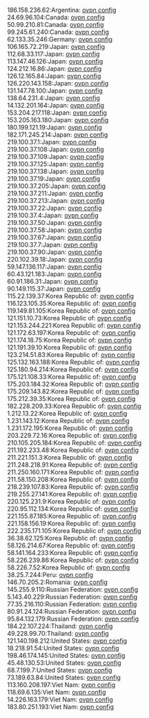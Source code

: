 186.158.236.62:Argentina: [ovpn config](vpn/186_158_236_62.ovpn)  
24.69.96.104:Canada: [ovpn config](vpn/24_69_96_104.ovpn)  
50.99.210.81:Canada: [ovpn config](vpn/50_99_210_81.ovpn)  
99.245.61.240:Canada: [ovpn config](vpn/99_245_61_240.ovpn)  
62.133.35.246:Germany: [ovpn config](vpn/62_133_35_246.ovpn)  
106.165.72.219:Japan: [ovpn config](vpn/106_165_72_219.ovpn)  
112.68.33.117:Japan: [ovpn config](vpn/112_68_33_117.ovpn)  
113.147.46.126:Japan: [ovpn config](vpn/113_147_46_126.ovpn)  
124.212.16.86:Japan: [ovpn config](vpn/124_212_16_86.ovpn)  
126.12.165.84:Japan: [ovpn config](vpn/126_12_165_84.ovpn)  
126.220.143.158:Japan: [ovpn config](vpn/126_220_143_158.ovpn)  
131.147.78.100:Japan: [ovpn config](vpn/131_147_78_100.ovpn)  
138.64.231.4:Japan: [ovpn config](vpn/138_64_231_4.ovpn)  
14.132.201.164:Japan: [ovpn config](vpn/14_132_201_164.ovpn)  
153.204.217.118:Japan: [ovpn config](vpn/153_204_217_118.ovpn)  
153.205.163.180:Japan: [ovpn config](vpn/153_205_163_180.ovpn)  
180.199.121.19:Japan: [ovpn config](vpn/180_199_121_19.ovpn)  
182.171.245.214:Japan: [ovpn config](vpn/182_171_245_214.ovpn)  
219.100.37.1:Japan: [ovpn config](vpn/219_100_37_1.ovpn)  
219.100.37.108:Japan: [ovpn config](vpn/219_100_37_108.ovpn)  
219.100.37.109:Japan: [ovpn config](vpn/219_100_37_109.ovpn)  
219.100.37.125:Japan: [ovpn config](vpn/219_100_37_125.ovpn)  
219.100.37.138:Japan: [ovpn config](vpn/219_100_37_138.ovpn)  
219.100.37.19:Japan: [ovpn config](vpn/219_100_37_19.ovpn)  
219.100.37.205:Japan: [ovpn config](vpn/219_100_37_205.ovpn)  
219.100.37.211:Japan: [ovpn config](vpn/219_100_37_211.ovpn)  
219.100.37.213:Japan: [ovpn config](vpn/219_100_37_213.ovpn)  
219.100.37.22:Japan: [ovpn config](vpn/219_100_37_22.ovpn)  
219.100.37.4:Japan: [ovpn config](vpn/219_100_37_4.ovpn)  
219.100.37.50:Japan: [ovpn config](vpn/219_100_37_50.ovpn)  
219.100.37.58:Japan: [ovpn config](vpn/219_100_37_58.ovpn)  
219.100.37.67:Japan: [ovpn config](vpn/219_100_37_67.ovpn)  
219.100.37.7:Japan: [ovpn config](vpn/219_100_37_7.ovpn)  
219.100.37.90:Japan: [ovpn config](vpn/219_100_37_90.ovpn)  
220.102.39.18:Japan: [ovpn config](vpn/220_102_39_18.ovpn)  
59.147.136.117:Japan: [ovpn config](vpn/59_147_136_117.ovpn)  
60.43.121.183:Japan: [ovpn config](vpn/60_43_121_183.ovpn)  
60.91.186.31:Japan: [ovpn config](vpn/60_91_186_31.ovpn)  
90.149.115.37:Japan: [ovpn config](vpn/90_149_115_37.ovpn)  
115.22.139.37:Korea Republic of: [ovpn config](vpn/115_22_139_37.ovpn)  
116.123.105.35:Korea Republic of: [ovpn config](vpn/116_123_105_35.ovpn)  
119.149.81.105:Korea Republic of: [ovpn config](vpn/119_149_81_105.ovpn)  
121.151.10.73:Korea Republic of: [ovpn config](vpn/121_151_10_73.ovpn)  
121.153.244.221:Korea Republic of: [ovpn config](vpn/121_153_244_221.ovpn)  
121.172.63.197:Korea Republic of: [ovpn config](vpn/121_172_63_197.ovpn)  
121.174.18.75:Korea Republic of: [ovpn config](vpn/121_174_18_75.ovpn)  
121.191.39.10:Korea Republic of: [ovpn config](vpn/121_191_39_10.ovpn)  
123.214.51.83:Korea Republic of: [ovpn config](vpn/123_214_51_83.ovpn)  
125.132.163.188:Korea Republic of: [ovpn config](vpn/125_132_163_188.ovpn)  
125.180.94.214:Korea Republic of: [ovpn config](vpn/125_180_94_214.ovpn)  
175.121.108.33:Korea Republic of: [ovpn config](vpn/175_121_108_33.ovpn)  
175.203.184.32:Korea Republic of: [ovpn config](vpn/175_203_184_32.ovpn)  
175.209.143.82:Korea Republic of: [ovpn config](vpn/175_209_143_82.ovpn)  
175.212.39.35:Korea Republic of: [ovpn config](vpn/175_212_39_35.ovpn)  
182.228.209.33:Korea Republic of: [ovpn config](vpn/182_228_209_33.ovpn)  
1.212.13.22:Korea Republic of: [ovpn config](vpn/1_212_13_22.ovpn)  
1.231.143.12:Korea Republic of: [ovpn config](vpn/1_231_143_12.ovpn)  
1.231.172.195:Korea Republic of: [ovpn config](vpn/1_231_172_195.ovpn)  
203.229.72.16:Korea Republic of: [ovpn config](vpn/203_229_72_16.ovpn)  
210.105.205.184:Korea Republic of: [ovpn config](vpn/210_105_205_184.ovpn)  
211.192.233.48:Korea Republic of: [ovpn config](vpn/211_192_233_48.ovpn)  
211.221.151.3:Korea Republic of: [ovpn config](vpn/211_221_151_3.ovpn)  
211.248.218.91:Korea Republic of: [ovpn config](vpn/211_248_218_91.ovpn)  
211.250.160.171:Korea Republic of: [ovpn config](vpn/211_250_160_171.ovpn)  
211.58.150.208:Korea Republic of: [ovpn config](vpn/211_58_150_208.ovpn)  
218.239.107.83:Korea Republic of: [ovpn config](vpn/218_239_107_83.ovpn)  
219.255.27.141:Korea Republic of: [ovpn config](vpn/219_255_27_141.ovpn)  
220.125.231.9:Korea Republic of: [ovpn config](vpn/220_125_231_9.ovpn)  
220.95.112.134:Korea Republic of: [ovpn config](vpn/220_95_112_134.ovpn)  
221.155.87.185:Korea Republic of: [ovpn config](vpn/221_155_87_185.ovpn)  
221.158.156.19:Korea Republic of: [ovpn config](vpn/221_158_156_19.ovpn)  
222.235.171.105:Korea Republic of: [ovpn config](vpn/222_235_171_105.ovpn)  
36.38.62.125:Korea Republic of: [ovpn config](vpn/36_38_62_125.ovpn)  
58.126.214.67:Korea Republic of: [ovpn config](vpn/58_126_214_67.ovpn)  
58.141.164.233:Korea Republic of: [ovpn config](vpn/58_141_164_233.ovpn)  
58.226.239.86:Korea Republic of: [ovpn config](vpn/58_226_239_86.ovpn)  
58.226.7.52:Korea Republic of: [ovpn config](vpn/58_226_7_52.ovpn)  
38.25.7.244:Peru: [ovpn config](vpn/38_25_7_244.ovpn)  
146.70.205.2:Romania: [ovpn config](vpn/146_70_205_2.ovpn)  
145.255.9.110:Russian Federation: [ovpn config](vpn/145_255_9_110.ovpn)  
5.143.40.229:Russian Federation: [ovpn config](vpn/5_143_40_229.ovpn)  
77.35.216.110:Russian Federation: [ovpn config](vpn/77_35_216_110.ovpn)  
80.91.24.124:Russian Federation: [ovpn config](vpn/80_91_24_124.ovpn)  
95.84.132.179:Russian Federation: [ovpn config](vpn/95_84_132_179.ovpn)  
184.22.107.224:Thailand: [ovpn config](vpn/184_22_107_224.ovpn)  
49.228.99.70:Thailand: [ovpn config](vpn/49_228_99_70.ovpn)  
121.140.198.212:United States: [ovpn config](vpn/121_140_198_212.ovpn)  
18.218.91.54:United States: [ovpn config](vpn/18_218_91_54.ovpn)  
198.46.174.145:United States: [ovpn config](vpn/198_46_174_145.ovpn)  
45.48.130.53:United States: [ovpn config](vpn/45_48_130_53.ovpn)  
68.7.199.7:United States: [ovpn config](vpn/68_7_199_7.ovpn)  
73.189.63.84:United States: [ovpn config](vpn/73_189_63_84.ovpn)  
113.160.208.197:Viet Nam: [ovpn config](vpn/113_160_208_197.ovpn)  
118.69.6.135:Viet Nam: [ovpn config](vpn/118_69_6_135.ovpn)  
14.226.163.179:Viet Nam: [ovpn config](vpn/14_226_163_179.ovpn)  
183.80.251.193:Viet Nam: [ovpn config](vpn/183_80_251_193.ovpn)  
